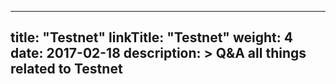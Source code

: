 
---
title: "Testnet"
linkTitle: "Testnet"
weight: 4
date: 2017-02-18
description: >
   Q&A all things related to Testnet
---



